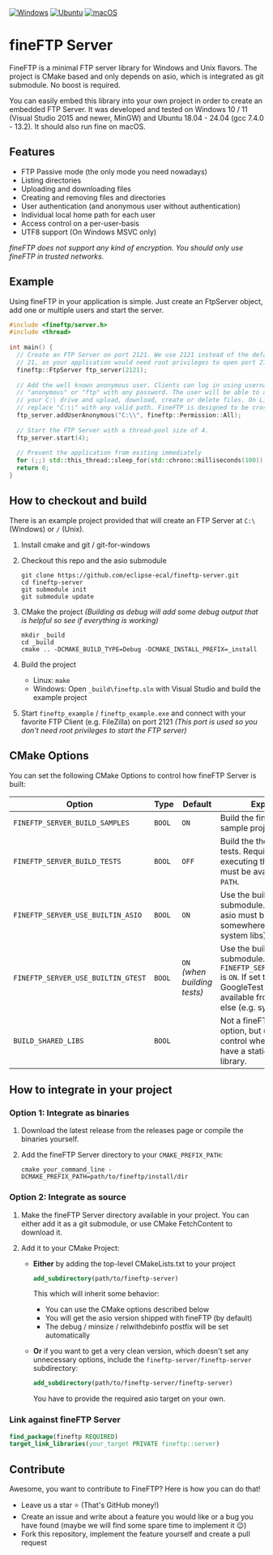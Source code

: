 [![Windows](https://github.com/eclipse-ecal/fineftp-server/actions/workflows/build-windows.yml/badge.svg)](https://github.com/eclipse-ecal/fineftp-server/actions/workflows/build-windows.yml) [![Ubuntu](https://github.com/eclipse-ecal/fineftp-server/actions/workflows/build-ubuntu.yml/badge.svg)](https://github.com/eclipse-ecal/fineftp-server/actions/workflows/build-ubuntu.yml) [![macOS](https://github.com/eclipse-ecal/fineftp-server/actions/workflows/build-macos.yml/badge.svg)](https://github.com/eclipse-ecal/fineftp-server/actions/workflows/build-macos.yml)

# fineFTP Server

FineFTP is a minimal FTP server library for Windows and Unix flavors. The project is CMake based and only depends on asio, which is integrated as git submodule. No boost is required.

You can easily embed this library into your own project in order to create an embedded FTP Server. It was developed and tested on Windows 10 / 11 (Visual Studio 2015 and newer, MinGW) and Ubuntu 18.04 - 24.04 (gcc 7.4.0 - 13.2). It should also run fine on macOS.

## Features

- FTP Passive mode (the only mode you need nowadays)
- Listing directories
- Uploading and downloading files
- Creating and removing files and directories
- User authentication (and anonymous user without authentication)
- Individual local home path for each user
- Access control on a per-user-basis
- UTF8 support (On Windows MSVC only)

*fineFTP does not support any kind of encryption. You should only use fineFTP in trusted networks.*

## Example

Using fineFTP in your application is simple. Just create an FtpServer object, add one or multiple users and start the server.

```cpp
#include <fineftp/server.h>
#include <thread>
 
int main() {
  // Create an FTP Server on port 2121. We use 2121 instead of the default port
  // 21, as your application would need root privileges to open port 21.
  fineftp::FtpServer ftp_server(2121);
 
  // Add the well known anonymous user. Clients can log in using username
  // "anonymous" or "ftp" with any password. The user will be able to access
  // your C:\ drive and upload, download, create or delete files. On Linux just
  // replace "C:\\" with any valid path. FineFTP is designed to be cross-platform.
  ftp_server.addUserAnonymous("C:\\", fineftp::Permission::All);
  
  // Start the FTP Server with a thread-pool size of 4.
  ftp_server.start(4);
 
  // Prevent the application from exiting immediately
  for (;;) std::this_thread::sleep_for(std::chrono::milliseconds(100));
  return 0;
}
```

## How to checkout and build

There is an example project provided that will create an FTP Server at `C:\` (Windows) or `/` (Unix).

1. Install cmake and git / git-for-windows

2. Checkout this repo and the asio submodule
	```console
	git clone https://github.com/eclipse-ecal/fineftp-server.git
	cd fineftp-server
	git submodule init
	git submodule update
	```

3. CMake the project *(Building as debug will add some debug output that is helpful so see if everything is working)*
	```console
	mkdir _build
	cd _build
	cmake .. -DCMAKE_BUILD_TYPE=Debug -DCMAKE_INSTALL_PREFIX=_install
	```

4. Build the project
	- Linux: `make`
	- Windows: Open `_build\fineftp.sln` with Visual Studio and build the example project

5. Start `fineftp_example` / `fineftp_example.exe` and connect with your favorite FTP Client (e.g. FileZilla) on port 2121 *(This port is used so you don't need root privileges to start the FTP server)*

## CMake Options

You can set the following CMake Options to control how fineFTP Server is built:

**Option**                       | **Type** | **Default** | **Explanation**                                                                                                 |
|--------------------------------|----------|-------------|-----------------------------------------------------------------------------------------------------------------|
| `FINEFTP_SERVER_BUILD_SAMPLES` | `BOOL` | `ON` | Build the fineFTP Server sample project.                                                                         |
| `FINEFTP_SERVER_BUILD_TESTS` | `BOOL` | `OFF` | Build the the fineftp-server tests. Requires C++17. For executing the tests, `curl` must be available from the `PATH`. |
| `FINEFTP_SERVER_USE_BUILTIN_ASIO`| `BOOL`| `ON` | Use the builtin asio submodule. If set to `OFF`, asio must be available from somewhere else (e.g. system libs). |
| `FINEFTP_SERVER_USE_BUILTIN_GTEST`| `BOOL`| `ON` <br>_(when building tests)_ | Use the builtin GoogleTest submodule. Only needed if `FINEFTP_SERVER_BUILD_TESTS` is `ON`. If set to `OFF`, GoogleTest must be available from somewhere else (e.g. system libs). |
| `BUILD_SHARED_LIBS` | `BOOL` |             | Not a fineFTP Server option, but use this to control whether you want to have a static or shared library.               |

## How to integrate in your project

### Option 1: Integrate as binaries

1. Download the latest release from the releases page or compile the binaries yourself.

2. Add the fineFTP Server directory to your `CMAKE_PREFIX_PATH`:

    ```shell
    cmake your_command_line -DCMAKE_PREFIX_PATH=path/to/fineftp/install/dir
    ```

### Option 2: Integrate as source

1. Make the fineFTP Server directory available in your project. You can either add it as a git submodule, or use CMake FetchContent to download it.

2. Add it to your CMake Project:

    - **Either** by adding the top-level CMakeLists.txt to your project

        ```cmake
        add_subdirectory(path/to/fineftp-server)
        ```

        This which will inherit some behavior:

        - You can use the CMake options described below
        - You will get the asio version shipped with fineFTP (by default)
        - The debug / minsize / relwithdebinfo postfix will be set automatically


    - **Or** if you want to get a very clean version, which doesn't set any unnecessary options, include the `fineftp-server/fineftp-server` subdirectory:

        ```cmake
        add_subdirectory(path/to/fineftp-server/fineftp-server)
        ```

      You have to provide the required asio target on your own.

### Link against fineFTP Server

```cmake
find_package(fineftp REQUIRED)
target_link_libraries(your_target PRIVATE fineftp::server)
```

## Contribute

Awesome, you want to contribute to FineFTP? Here is how you can do that!

- Leave us a star ⭐️ (That's GitHub money!)
- Create an issue and write about a feature you would like or a bug you have found (maybe we will find some spare time to implement it 😉)
- Fork this repository, implement the feature yourself and create a pull request
